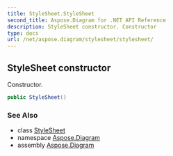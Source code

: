 ```yaml
---
title: StyleSheet.StyleSheet
second_title: Aspose.Diagram for .NET API Reference
description: StyleSheet constructor. Constructor
type: docs
url: /net/aspose.diagram/stylesheet/stylesheet/
---
```

## StyleSheet constructor

Constructor.

```csharp
public StyleSheet()
```

### See Also

* class [StyleSheet](../)
* namespace [Aspose.Diagram](../../stylesheet/)
* assembly [Aspose.Diagram](../../../)



